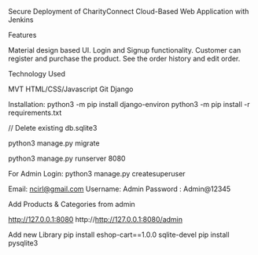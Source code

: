 
Secure Deployment of CharityConnect Cloud-Based Web Application with Jenkins 

Features

Material design based UI.
Login and Signup functionality.
Customer can register and purchase the product.
See the order history and edit order.

Technology Used

MVT
HTML/CSS/Javascript
Git
Django

Installation:
python3 -m pip install django-environ 
python3 -m pip install -r requirements.txt

// Delete existing db.sqlite3

python3 manage.py migrate

python3 manage.py runserver 8080

For Admin Login:
python3 manage.py createsuperuser

Email: ncirl@gmail.com
Username: Admin
Password : Admin@12345


Add Products & Categories from admin

http://127.0.0.1:8080
http://http://127.0.0.1:8080/admin

Add new Library 
pip install eshop-cart==1.0.0
sqlite-devel
pip install pysqlite3


